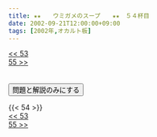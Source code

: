 ```yaml
---
title: ★★　　ウミガメのスープ　　★★　５４杯目
date: 2002-09-21T12:00:00+09:00
tags: [2002年,オカルト板]
---
```

<div class="th_left"><a href="../53"><< 53</a></div>
<div class="th_right"><a href="../55">55 >></a></div>
<br><br>
<script src="../../js/cupsoup.js"></script>
<form>
<input type="button" value="問題と解説のみにする" onClick="toggleCupsoup()">
</form>
{{< 54 >}}
<div class="th_left"><a href="../53"><< 53</a></div>
<div class="th_right"><a href="../55">55 >></a></div>